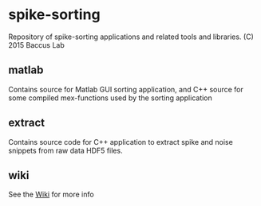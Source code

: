spike-sorting
=============

Repository of spike-sorting applications and related tools and libraries.
(C) 2015 Baccus Lab

matlab
------

Contains source for Matlab GUI sorting application, and C++ source for some
compiled mex-functions used by the sorting application

extract
-------

Contains source code for C++ application to extract spike and noise snippets
from raw data HDF5 files.

wiki
----

See the [Wiki](https://github.com/baccuslab/spike-sorting/wiki) for more info
